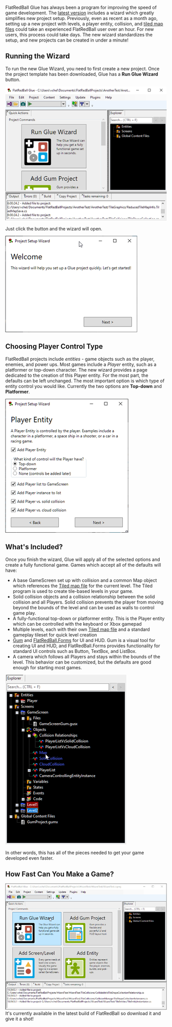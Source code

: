 FlatRedBall Glue has always been a program for improving the speed of game development. The [latest version](/download.md) includes a wizard which greatly simplifies new project setup. Previously, even as recent as a month ago, setting up a new project with levels, a player entity, collision, and [tiled map files](https://www.mapeditor.org/) could take an experienced FlatRedBall user over an hour. For new users, this process could take days. The new wizard standardizes the setup, and new projects can be created in under a minute!

## Running the Wizard

To run the new Glue Wizard, you need to first create a new project. Once the project template has been downloaded, Glue has a **Run Glue Wizard** button.

![](/media/2021-03-img_603f033ac2687.png)

Just click the button and the wizard will open.

![](/media/2021-03-img_603f035fc1bac.png)

## Choosing Player Control Type

FlatRedBall projects include *entities* - game objects such as the player, enemies, and power ups. Most games include a *Player* entity, such as a platformer or top-down character. The new wizard provides a page dedicated to the creation of this Player entity. For the most part, the defaults can be left unchanged. The most important option is which type of entity control you would like. Currently the two options are **Top-down** and **Platformer**.

![](/media/2021-03-img_603f04aa5c9ab.png)

## What's Included?

Once you finish the wizard, Glue will apply all of the selected options and create a fully functional game. Games which accept all of the defaults will have:

-   A base GameScreen set up with collision and a common Map object which references the [Tiled map file](https://www.mapeditor.org/) for the current level. The Tiled program is used to create tile-based levels in your game.
-   Solid collision objects and a collision relationship between the solid collision and all Players. Solid collision prevents the player from moving beyond the bounds of the level and can be used as walls to control game play.
-   A fully-functional top-down or platformer entity. This is the Player entity which can be controlled with the keyboard or Xbox gamepad
-   Multiple levels, each with their own [Tiled map file](https://www.mapeditor.org/) and a standard gameplay tileset for quick level creation
-   [Gum](http://gumui.net/) and [FlatRedBall.Forms](/documentation/tutorials/flatredball-forms.md) for UI and HUD. Gum is a visual tool for creating UI and HUD, and FlatRedBall.Forms provides functionality for standard UI controls such as Button, TextBox, and ListBox.
-   A camera which follows all Players and stays within the bounds of the level. This behavior can be customized, but the defaults are good enough for starting most games.

![](/media/2021-03-img_603f0653c1e3f.png)

In other words, this has all of the pieces needed to get your game developed even faster.

## How Fast Can You Make a Game?

[![](/media/2021-03-2021_March_03_104340.gif)](/media/2021-03-2021_March_03_104340.gif) It's currently available in the latest build of FlatRedBall so download it and give it a shot!  
